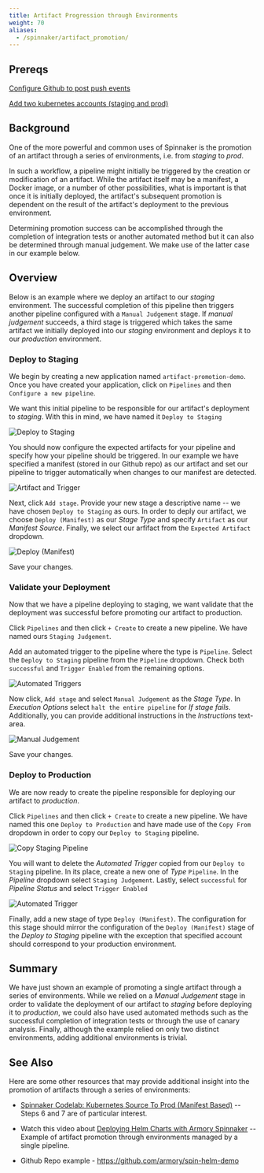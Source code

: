 ```yaml
---
title: Artifact Progression through Environments
weight: 70
aliases:
  - /spinnaker/artifact_promotion/
---
```



## Prereqs
[Configure Github to post push events](https://www.spinnaker.io/guides/tutorials/codelabs/kubernetes-v2-source-to-prod/#allow-github-to-post-push-events)

[Add two kubernetes accounts (staging and prod)](https://www.spinnaker.io/guides/tutorials/codelabs/kubernetes-v2-source-to-prod/#configure-kubernetes)

## Background

One of the more powerful and common uses of Spinnaker is the promotion of
an artifact through a series of environments, i.e. from *staging* to *prod*.

In such a workflow, a pipeline might initially be triggered by the creation or
modification of an artifact. While the artifact itself may be a manifest, a
Docker image, or a number of other possibilities, what is important is that
once it is initially deployed, the artifact's subsequent promotion is
dependent on the result of the artifact's deployment to the previous
environment.

Determining promotion success can be accomplished through the completion of
integration tests or another automated method but it can also be determined
through manual judgement. We make use of the latter case in our example below.

## Overview

Below is an example where we deploy an artifact to our *staging* environment.
The successful completion of this pipeline then triggers another pipeline
configured with a `Manual Judgement` stage. If *manual judgement* succeeds, a
third stage is triggered which takes the same artifact we initially deployed
into our *staging* environment and deploys it to our *production* environment.

### Deploy to Staging

We begin by creating a new application named `artifact-promotion-demo`. Once
you have created your application, click on `Pipelines` and then `Configure
a new pipeline`.

We want this initial pipeline to be responsible for our artifact's deployment
to *staging*. With this in mind, we have named it `Deploy to Staging`

![Deploy to Staging](/images/Image-2018-10-23-at-2.03.33-PM.png)

You should now configure the expected artifacts for your pipeline and specify
how your pipeline should be triggered. In our example we have specified a
manifest (stored in our Github repo) as our artifact and set our pipeline to
trigger automatically when changes to our manifest are detected.

![Artifact and Trigger](/images/artifacts_and_triggers.png)

Next, click `Add stage`. Provide your new stage a descriptive name -- we have
chosen `Deploy to Staging` as ours. In order to deply our artifact, we choose
`Deploy (Manifest)` as our *Stage Type* and specify `Artifact` as our *Manifest
Source*. Finally, we select our arfifact from the `Expected Artifact` dropdown.

![Deploy (Manifest)](/images/artifacts_deploy_manifest.png)

Save your changes.

### Validate your Deployment

Now that we have a pipeline deploying to staging, we want validate that the
deployment was successful before promoting our artifact to production.

Click `Pipelines` and then click `+ Create` to create a new pipeline. We have
named ours `Staging Judgement`.

Add an automated trigger to the pipeline where the type is `Pipeline`. Select
the `Deploy to Staging` pipeline from the `Pipeline` dropdown. Check both
`successful` and `Trigger Enabled` from the remaining options.

![Automated Triggers](/images/artifacts_automated_triggers.png)

Now click, `Add stage` and select `Manual Judgement` as the *Stage Type*. In
*Execution Options* select `halt the entire pipeline` for *If stage fails*.
Additionally, you can provide additional instructions in the *Instructions*
text-area.

![Manual Judgement](/images/Image-2018-10-23-at-1.47.21-PM.png)

Save your changes.

### Deploy to Production

We are now ready to create the pipeline responsible for deploying
our artifact to *production*.

Click `Pipelines` and then click `+ Create` to create a new pipeline. We have
named this one `Deploy to Production` and have made use of the `Copy From`
dropdown in order to copy our `Deploy to Staging` pipeline.

![Copy Staging Pipeline](/images/Image-2018-10-23-at-1.48.19-PM.png)

You will want to delete the *Automated Trigger* copied from our `Deploy to
Staging` pipeline. In its place, create a new one of *Type* `Pipeline`. In
the *Pipeline* dropdown select `Staging Judgement`. Lastly, select
`successful` for *Pipeline Status* and select `Trigger Enabled`

![Automated Trigger](/images/Image-2018-10-23-at-1.50.56-PM.png)

Finally, add a new stage of type `Deploy (Manifest)`. The configuration for this
stage should mirror the configuration of the `Deploy (Manifest)` stage of
the *Deploy to Staging* pipeline with the exception that specified account
should correspond to your production environment.

## Summary

We have just shown an example of promoting a single artifact through a
series of environments. While we relied on a *Manual Judgement* stage in order to
validate the deployment of our artifact to *staging* before deploying it to
*production*, we could also have used automated methods such as the
successful completion of integration tests or through the use of canary analysis.
Finally, although the example relied on only two distinct environments, adding
additional environments is trivial.

## See Also

Here are some other resources that may provide additional insight into the
promotion of artifacts through a series of environments:

* [Spinnaker Codelab: Kubernetes Source To Prod (Manifest Based)](https://www.spinnaker.io/guides/tutorials/codelabs/kubernetes-v2-source-to-prod/) -- Steps 6 and 7 are of particular interest.

* Watch this video about [Deploying Helm Charts with Armory Spinnaker]((https://youtu.be/u7QF2X4WzE8?t=360)) -- Example of artifact promotion through environments managed by a single pipeline.
* Github Repo example - <https://github.com/armory/spin-helm-demo>
